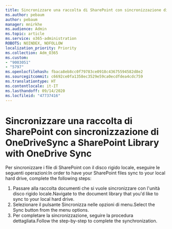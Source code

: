 ```yaml
---
title: Sincronizzare una raccolta di SharePoint con sincronizzazione di OneDrive
ms.author: pebaum
author: pebaum
manager: mnirkhe
ms.audience: Admin
ms.topic: article
ms.service: o365-administration
ROBOTS: NOINDEX, NOFOLLOW
localization_priority: Priority
ms.collection: Adm_O365
ms.custom:
- "9003051"
- "5797"
ms.openlocfilehash: fbaca8eb8cc0f79783ce0918c43675594582d8e2
ms.sourcegitcommit: c6692ce0fa1358ec3529e59ca0ecdfdea4cdc759
ms.translationtype: HT
ms.contentlocale: it-IT
ms.lasthandoff: 09/14/2020
ms.locfileid: "47737416"
---
```

# <a name="sync-a-sharepoint-library-with-onedrive-sync"></a><span data-ttu-id="9a6aa-102">Sincronizzare una raccolta di SharePoint con sincronizzazione di OneDrive</span><span class="sxs-lookup"><span data-stu-id="9a6aa-102">Sync a SharePoint Library with OneDrive Sync</span></span>

<span data-ttu-id="9a6aa-103">Per sincronizzare i file di SharePoint con il disco rigido locale, eseguire le seguenti operazioni:</span><span class="sxs-lookup"><span data-stu-id="9a6aa-103">In order to have your SharePoint files sync to your local hard drive, complete the following steps:</span></span>

1. <span data-ttu-id="9a6aa-104">Passare alla raccolta documenti che si vuole sincronizzare con l'unità disco rigido locale.</span><span class="sxs-lookup"><span data-stu-id="9a6aa-104">Navigate to the document library that you'd like to sync to your local hard drive.</span></span>
2. <span data-ttu-id="9a6aa-105">Selezionare il pulsante Sincronizza nelle opzioni di menu.</span><span class="sxs-lookup"><span data-stu-id="9a6aa-105">Select the Sync button from the menu options.</span></span>
3. <span data-ttu-id="9a6aa-106">Per completare la sincronizzazione, seguire la procedura dettagliata.</span><span class="sxs-lookup"><span data-stu-id="9a6aa-106">Follow the step-by-step to complete the synchronization.</span></span>